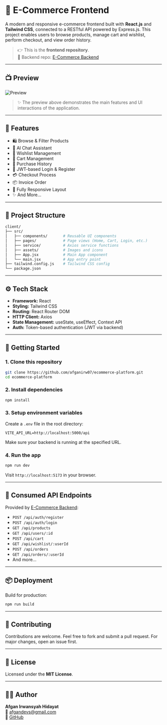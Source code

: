 
# 🛒 E-Commerce Frontend

A modern and responsive e-commerce frontend built with **React.js** and **Tailwind CSS**, connected to a RESTful API powered by Express.js. This project enables users to browse products, manage cart and wishlist, perform checkout, and view order history.

> 👉 This is the **frontend repository**.  
> 🔗 Backend repo: [E-Commerce Backend](https://github.com/afganirw07/be-projek-web-progdas)

---

## 📺 Preview

![Preview](public/preview.gif)


> ✨ The preview above demonstrates the main features and UI interactions of the application.

---
## 📌 Features

- 🛍️ Browse & Filter Products  
- 💬 AI Chat Assistant  
- 🧡 Wishlist Management  
- 🛒 Cart Management  
- 🧾 Purchase History  
- 🔐 JWT-based Login & Register  
- 💳 Checkout Process  
- 📦 Invoice Order 
- 📱 Fully Responsive Layout  
- ✨ And More...


---

## 🧱 Project Structure

```bash
client/
├── src/
│   ├── components/       # Reusable UI components
│   ├── pages/            # Page views (Home, Cart, Login, etc.)
│   ├── service/          # Axios service functions
│   ├── assets/           # Images and icons
│   ├── App.jsx           # Main App component
│   └── main.jsx          # App entry point
├── tailwind.config.js    # Tailwind CSS config
└── package.json
```

---

## ⚙️ Tech Stack

- **Framework:** React  
- **Styling:** Tailwind CSS  
- **Routing:** React Router DOM  
- **HTTP Client:** Axios  
- **State Management:** useState, useEffect, Context API
- **Auth:** Token-based authentication (JWT via backend)  

---

## 🚀 Getting Started

### 1. Clone this repository

```bash
git clone https://github.com/afganirw07/ecommerce-platform.git
cd ecommerce-platform
```

### 2. Install dependencies

```bash
npm install
```

### 3. Setup environment variables

Create a `.env` file in the root directory:

```env
VITE_API_URL=http://localhost:5000/api
```

Make sure your backend is running at the specified URL.

### 4. Run the app

```bash
npm run dev
```

Visit `http://localhost:5173` in your browser.

---

## 🔌 Consumed API Endpoints

Provided by [E-Commerce Backend](https://github.com/afganirw07/be-projek-web-progdas):

- `POST /api/auth/register`
- `POST /api/auth/login`
- `GET /api/products`
- `GET /api/users/:id`
- `POST /api/cart`
- `GET /api/wishlist/:userId`
- `POST /api/orders`
- `GET /api/orders/:userId`
- And more...

---

## 📦 Deployment

Build for production:

```bash
npm run build
```

---

## 🤝 Contributing

Contributions are welcome. Feel free to fork and submit a pull request. For major changes, open an issue first.

---

## 📄 License

Licensed under the **MIT License**.

---

## 👨‍💻 Author

**Afgan Irwansyah Hidayat**  
📧 afgandevs@gmail.com  
🔗 [GitHub](https://github.com/afganirw07)
